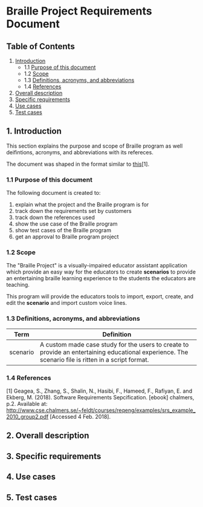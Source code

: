 # Braille Project Requirements Document

## Table of Contents

1. [Introduction](#1-introduction)
    - 1.1 [Purpose of this document](#11-purpose-of-this-document) 
    - 1.2 [Scope](#12-scope)
    - 1.3 [Definitions, acronyms, and abbreviations](#13-definitions,-acronyms,-and-abbreviations)
    - 1.4 [References](#14-references)
2. [Overall description](#2-overall-description)
3. [Specific requirements](#3-specific-requirements)
4. [Use cases](#4-use-cases)
5. [Test cases](#5-test-cases)

## 1. Introduction
This section explains the purpose and scope of Braille program as well deifintions, acronyms, and abbreviations with its refereces.

The document was shaped in the format similar to [this](#1.4-references)[1].

### 1.1 Purpose of this document
The following document is created to:
1. explain what the project and the Braille program is for
2. track down the requirements set by customers
3. track down the references used 
4. show the use case of the Braille program
5. show test cases of the Braille program
6. get an approval to Braille program project

### 1.2 Scope
The "Braille Project" is a visually-impaired educator assistant application which provide an easy way for the educators to create **scenarios** to provide an entertaining braille learning experience to the students the educators are teaching.

This program will provide the educators tools to import, export, create, and edit the **scenario** and import custom voice lines. 

### 1.3 Definitions, acronyms, and abbreviations
| Term  | Definition |
| ------  | ------ | 
| scenario | A custom made case study for the users to create to provide an entertaining educational experience. The scenario file is ritten in a script format.|

### 1.4 References
[1] Geagea, S., Zhang, S., Shalin, N., Hasibi, F., Hameed, F., Rafiyan, E. and Ekberg, M. (2018). Software Requirements Sepcification. [ebook] chalmers, p.2. Available at: http://www.cse.chalmers.se/~feldt/courses/reqeng/examples/srs_example_2010_group2.pdf [Accessed 4 Feb. 2018].
## 2. Overall description

## 3. Specific requirements

## 4. Use cases

## 5. Test cases

